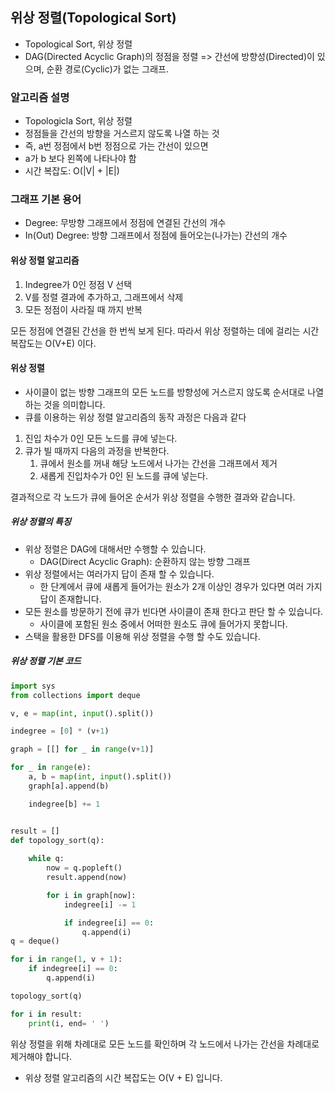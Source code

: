 ## 위상 정렬(Topological Sort)

- Topological Sort, 위상 정렬
- DAG(Directed Acyclic Graph)의 정점을 정렬 => 간선에 방향성(Directed)이 있으며, 순환 경로(Cyclic)가 없는 그래프.



### 알고리즘 설명

- Topologicla Sort, 위상 정렬
- 정점들을 간선의 방향을 거스르지 않도록 나열 하는 것
- 즉, a번 정점에서 b번 정점으로 가는 간선이 있으면 
- a가 b 보다 왼쪽에 나타나야 함
- 시간 복잡도: O(|V| + |E|) 



### 그래프 기본 용어

- Degree: 무방향 그래프에서 정점에 연결된 간선의 개수
- In(Out) Degree: 방향 그래프에서 정점에 들어오는(나가는) 간선의 개수



#### 위상 정렬 알고리즘

1. Indegree가 0인 정점 V 선택
2.  V를 정렬 결과에 추가하고, 그래프에서 삭제
3. 모든 정점이 사라질 때 까지 반복

모든 정점에 연결된 간선을 한 번씩 보게 된다. 따라서 위상 정렬하는 데에 걸리는 시간 복잡도는 O(V+E) 이다.



#### 위상 정렬

- 사이클이 없는 방향 그래프의 모든 노드를 방향성에 거스르지 않도록 순서대로 나열하는 것을 의미합니다.
-  큐를 이용하는 위상 정렬 알고리즘의 동작 과정은 다음과 같다
  1. 진입 차수가 0인 모든 노드를 큐에 넣는다.
  2. 큐가 빌 때까지 다음의 과정을 반복한다.
     1. 큐에서 원소를 꺼내 해당 노드에서 나가는 간선을 그래프에서 제거
     2. 새롭게 진입차수가 0인 된 노드를 큐에 넣는다.

결과적으로 각 노드가 큐에 들어온 순서가 위상 정렬을 수행한 결과와 같습니다.

##### 위상 정렬의 특징

- 위상 정렬은 DAG에 대해서만 수행할 수 있습니다.
  - DAG(Direct Acyclic Graph): 순환하지 않는 방향 그래프
- 위상 정렬에서는 여러가지 답이 존재 할 수 있습니다.
  - 한 단계에서 큐에 새롭게 들어가는 원소가 2개 이상인 경우가 있다면 여러 가지 답이 존재합니다.
- 모든 원소를 방문하기 전에 큐가 빈다면 사이클이 존재 한다고 판단 할 수 있습니다.
  - 사이클에 포함된 원소 중에서 어떠한 원소도 큐에 들어가지 못합니다.
- 스택을 활용한 DFS를 이용해 위상 정렬을 수행 할 수도 있습니다.



##### 위상 정렬 기본 코드

``` py
import sys
from collections import deque

v, e = map(int, input().split())

indegree = [0] * (v+1)

graph = [[] for _ in range(v+1)]

for _ in range(e):
    a, b = map(int, input().split())
    graph[a].append(b)

    indegree[b] += 1


result = []
def topology_sort(q):
    
    while q:
        now = q.popleft()
        result.append(now)

        for i in graph[now]:
            indegree[i] -= 1

            if indegree[i] == 0:
                q.append(i)
q = deque()

for i in range(1, v + 1):
    if indegree[i] == 0:
        q.append(i)

topology_sort(q)

for i in result:
    print(i, end= ' ')
```



위상 정렬을 위해 차례대로 모든 노드를 확인하며 각 노드에서 나가는 간선을 차례대로 제거해야 합니다.

- 위상 정렬 알고리즘의 시간 복잡도는 O(V + E) 입니다.
